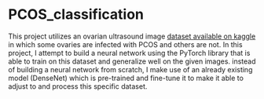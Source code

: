 # PCOS_classification
This project utilizes an ovarian ultrasound image [dataset available on kaggle](https://www.kaggle.com/datasets/anaghachoudhari/pcos-detection-using-ultrasound-images) in which some ovaries are infected with PCOS and others are not.
In this project, I attempt to build a neural network using the PyTorch library that is able to train on this dataset and generalize well on the given images. 
instead of building a neural network from scratch, I make use of an already existing model (DenseNet) which is pre-trained and fine-tune it to make it able to adjust to and process this specific dataset.
